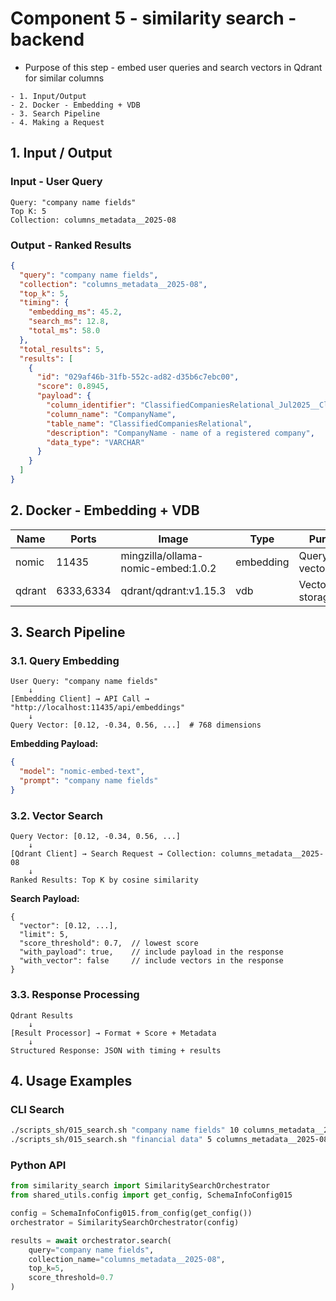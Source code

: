 # Component 5 - similarity search - backend

- Purpose of this step - embed user queries and search vectors in Qdrant for similar columns

```text
- 1. Input/Output
- 2. Docker - Embedding + VDB
- 3. Search Pipeline
- 4. Making a Request
```

## 1. Input / Output

### Input - User Query

```text
Query: "company name fields"
Top K: 5
Collection: columns_metadata__2025-08
```

### Output - Ranked Results

```json
{
  "query": "company name fields",
  "collection": "columns_metadata__2025-08",
  "top_k": 5,
  "timing": {
    "embedding_ms": 45.2,
    "search_ms": 12.8,
    "total_ms": 58.0
  },
  "total_results": 5,
  "results": [
    {
      "id": "029af46b-31fb-552c-ad82-d35b6c7ebc00",
      "score": 0.8945,
      "payload": {
        "column_identifier": "ClassifiedCompaniesRelational_Jul2025__ClassifiedCompaniesRelational__CompanyName",
        "column_name": "CompanyName",
        "table_name": "ClassifiedCompaniesRelational",
        "description": "CompanyName - name of a registered company",
        "data_type": "VARCHAR"
      }
    }
  ]
}
```

## 2. Docker - Embedding + VDB

| Name   | Ports     | Image                              | Type      | Purpose             |
|--------|-----------|------------------------------------|-----------|---------------------|
| nomic  | 11435     | mingzilla/ollama-nomic-embed:1.0.2 | embedding | Query vectorization |
| qdrant | 6333,6334 | qdrant/qdrant:v1.15.3              | vdb       | Vector storage      |

## 3. Search Pipeline

### 3.1. Query Embedding

```text
User Query: "company name fields"
    ↓
[Embedding Client] → API Call → "http://localhost:11435/api/embeddings"
    ↓
Query Vector: [0.12, -0.34, 0.56, ...]  # 768 dimensions
```

**Embedding Payload:**

```json
{
  "model": "nomic-embed-text",
  "prompt": "company name fields"
}
```

### 3.2. Vector Search

```text
Query Vector: [0.12, -0.34, 0.56, ...]
    ↓
[Qdrant Client] → Search Request → Collection: columns_metadata__2025-08
    ↓
Ranked Results: Top K by cosine similarity
```

**Search Payload:**

```text
{
  "vector": [0.12, ...],
  "limit": 5,
  "score_threshold": 0.7,  // lowest score
  "with_payload": true,    // include payload in the response
  "with_vector": false     // include vectors in the response
}
```

### 3.3. Response Processing

```text
Qdrant Results
    ↓
[Result Processor] → Format + Score + Metadata
    ↓  
Structured Response: JSON with timing + results
```

## 4. Usage Examples

### CLI Search

```bash
./scripts_sh/015_search.sh "company name fields" 10 columns_metadata__2025-08
./scripts_sh/015_search.sh "financial data" 5 columns_metadata__2025-08 --json
```

### Python API

```python
from similarity_search import SimilaritySearchOrchestrator
from shared_utils.config import get_config, SchemaInfoConfig015

config = SchemaInfoConfig015.from_config(get_config())
orchestrator = SimilaritySearchOrchestrator(config)

results = await orchestrator.search(
    query="company name fields",
    collection_name="columns_metadata__2025-08",
    top_k=5,
    score_threshold=0.7
)
```